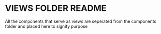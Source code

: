 # VIEWS FOLDER README

All the components that serve as views are seperated from the components folder and placed here to signify purpose